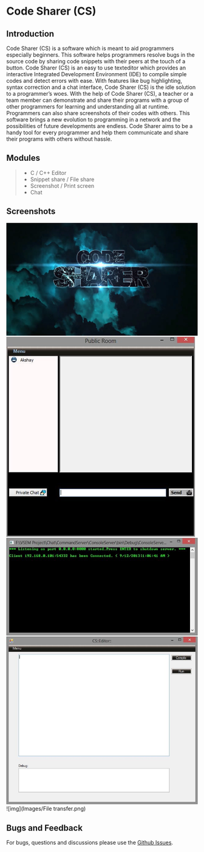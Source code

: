 # Code Sharer (CS)
## Introduction
Code Sharer (CS) is a software which is meant to aid programmers especially beginners. This software helps programmers resolve bugs in the source code by sharing code
snippets with their peers at the touch of a button. Code Sharer (CS) is an easy to use texteditor which provides an interactive Integrated Development Environment (IDE) to
compile simple codes and detect errors with ease. With features like bug highlighting, syntax correction and a chat interface, Code Sharer (CS) is the idle solution to a
programmer’s woes.
With the help of Code Sharer (CS), a teacher or a team member can demonstrate and share their programs with a group of other programmers for learning and understanding
all at runtime. Programmers can also share screenshots of their codes with others. This software brings a new evolution to programming in a network and the possibilities of
future developments are endless. Code Sharer aims to be a handy tool for every programmer and help them communicate and share their programs with others without hassle.

## Modules
> * C / C++ Editor
> * Snippet share / File share
> * Screenshot / Print screen
> * Chat

## Screenshots
![img](Images/Startup.PNG)
![img](Images/Chat.jpg)
![img](Images/Server.jpg)
![img](Images/Editor.jpg)
![img](Images/File transfer.png)
## Bugs and Feedback
For bugs, questions and discussions please use the [Github Issues](https://github.com/aksh4y/CS/issues).
